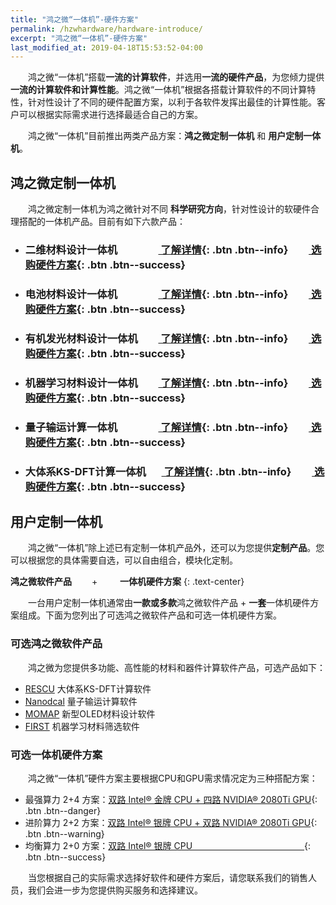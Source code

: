 ```yaml
---
title: "鸿之微“一体机”-硬件方案"
permalink: /hzwhardware/hardware-introduce/
excerpt: "鸿之微“一体机”-硬件方案"
last_modified_at: 2019-04-18T15:53:52-04:00
---
```


&emsp;&emsp;鸿之微“一体机”搭载**一流的计算软件**，并选用**一流的硬件产品**，为您倾力提供**一流的计算软件和计算性能**。鸿之微“一体机”根据各搭载计算软件的不同计算特性，针对性设计了不同的硬件配置方案，以利于各软件发挥出最佳的计算性能。客户可以根据实际需求进行选择最适合自己的方案。

&emsp;&emsp;鸿之微“一体机”目前推出两类产品方案：**鸿之微定制一体机** 和 **用户定制一体机**。

## 鸿之微定制一体机
&emsp;&emsp;鸿之微定制一体机为鸿之微针对不同 <i class="fas fa-atom"></i> **科学研究方向**，针对性设计的软硬件合理搭配的一体机产品。目前有如下六款产品：

- ### **二维材料设计**一体机&emsp;&emsp;&emsp;&emsp;[<i class="far fa-file-alt"></i> 了解详情](/hzwhardware/2d-material-software/){: .btn .btn--info}&emsp;&emsp;[<i class="fas fa-shopping-cart"></i> 选购硬件方案](/hzwhardware/2d-material-hardware/){: .btn .btn--success}

- ### **电池材料设计**一体机&emsp;&emsp;&emsp;&emsp;[<i class="far fa-file-alt"></i> 了解详情](/hzwhardware/battery-material-software/){: .btn .btn--info}&emsp;&emsp;[<i class="fas fa-shopping-cart"></i> 选购硬件方案](/hzwhardware/battery-material-hardware/){: .btn .btn--success}

- ### **有机发光材料设计**一体机&emsp;&emsp;[<i class="far fa-file-alt"></i> 了解详情](/hzwhardware/oled-material-software/){: .btn .btn--info}&emsp;&emsp;[<i class="fas fa-shopping-cart"></i> 选购硬件方案](/hzwhardware/oled-material-hardware/){: .btn .btn--success}

- ### **机器学习材料设计**一体机&emsp;&emsp;[<i class="far fa-file-alt"></i> 了解详情](/hzwhardware/ai-material-software/){: .btn .btn--info}&emsp;&emsp;[<i class="fas fa-shopping-cart"></i> 选购硬件方案](/hzwhardware/ai-material-hardware/){: .btn .btn--success}

- ### **量子输运计算**一体机&emsp;&emsp;&emsp;&emsp;[<i class="far fa-file-alt"></i> 了解详情](/hzwhardware/nanodcal-software/){: .btn .btn--info}&emsp;&emsp;[<i class="fas fa-shopping-cart"></i> 选购硬件方案](/hzwhardware/nanodcal-hardware/){: .btn .btn--success}

- ### **大体系KS-DFT计算**一体机&ensp;&emsp;[<i class="far fa-file-alt"></i> 了解详情](/hzwhardware/rescu-software/){: .btn .btn--info}&emsp;&emsp;[<i class="fas fa-shopping-cart"></i> 选购硬件方案](/hzwhardware/rescu-hardware/){: .btn .btn--success}

## 用户定制一体机
&emsp;&emsp;鸿之微“一体机”除上述已有定制一体机产品外，还可以为您提供**定制产品**。您可以根据您的具体需要自选，可以自由组合，模块化定制。

 <i class="fas fa-code"></i> **鸿之微软件产品**&emsp;&emsp; + &emsp;&emsp;<i class="fas fa-desktop"></i> **一体机硬件方案**
 {: .text-center}

&emsp;&emsp;一台用户定制一体机通常由**一款或多款**鸿之微软件产品 + **一套**一体机硬件方案组成。下面为您列出了可选鸿之微软件产品和可选一体机硬件方案。

### 可选鸿之微软件产品

&emsp;&emsp;鸿之微为您提供多功能、高性能的材料和器件计算软件产品，可选产品如下：

- [RESCU](/hzwsoftware/rescu-manual/) 大体系KS-DFT计算软件
- [Nanodcal](/hzwsoftware/nanodcal-manual/) 量子输运计算软件
- [MOMAP](/hzwsoftware/momap-manual/) 新型OLED材料设计软件
- [FIRST](/hzwsoftware/first-manual/) 机器学习材料筛选软件

### 可选一体机硬件方案

&emsp;&emsp;鸿之微“一体机”硬件方案主要根据CPU和GPU需求情况定为三种搭配方案：

- 最强算力 2+4 方案：[双路 Intel® 金牌 CPU + 四路 NVIDIA® 2080Ti GPU](/hzwhardware/hardware-2cpu-4gpu/){: .btn .btn--danger}
- 进阶算力 2+2 方案：[双路 Intel® 银牌 CPU + 双路 NVIDIA® 2080Ti GPU](/hzwhardware/hardware-2cpu-2gpu/){: .btn .btn--warning}
- 均衡算力 2+0 方案：[双路 Intel® 银牌 CPU &emsp;&emsp;&emsp;&emsp;&emsp;&emsp;&emsp;&emsp;&emsp;&emsp;&emsp;&emsp;&ensp;](/hzwhardware/hardware-2cpu/){: .btn .btn--success}

&emsp;&emsp;当您根据自己的实际需求选择好软件和硬件方案后，请您联系我们的销售人员，我们会进一步为您提供购买服务和选择建议。
